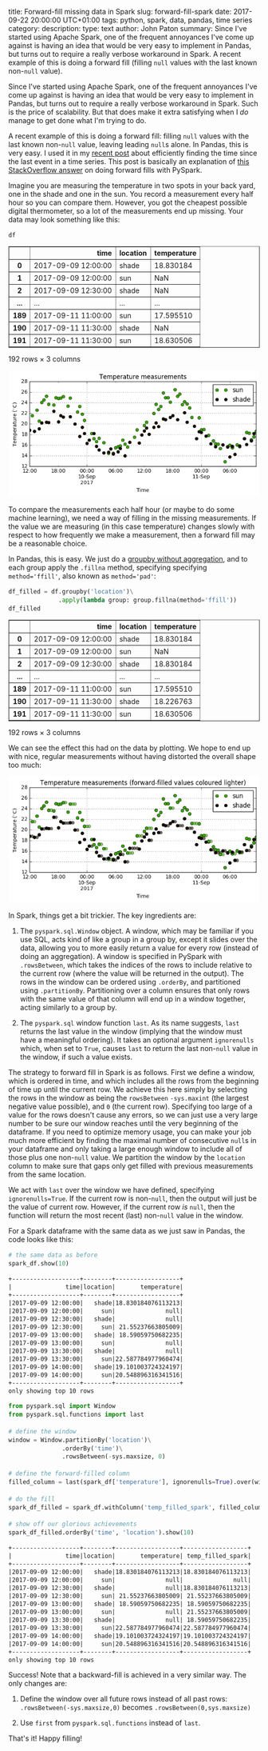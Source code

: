title: Forward-fill missing data in Spark
slug: forward-fill-spark
date: 2017-09-22 20:00:00 UTC+01:00
tags: python, spark, data, pandas, time series
category:
description:
type: text
author: John Paton
summary: Since I've started using Apache Spark, one of the frequent annoyances I've come up against is having an idea that would be very easy to implement in Pandas, but turns out to require a really verbose workaround in Spark. A recent example of this is doing a forward fill (filling `null` values with the last known non-`null` value).


Since I've started using Apache Spark, one of the frequent annoyances I've come up against is having an idea that would be very easy to implement in Pandas, but turns out to require a really verbose workaround in Spark. Such is the price of scalability. But that does make it extra satisfying when I *do* manage to get done what I'm trying to do. 

A recent example of this is doing a forward fill: filling `null` values with the last known non-`null` value, leaving leading `null`s alone. In Pandas, this is very easy. I used it in my [recent post](/posts/periods-since-time-series-events/) about efficiently finding the time since the last event in a time series. This post is basically an explanation of [this StackOverflow answer](https://stackoverflow.com/a/44953341) on doing forward fills with PySpark. 

Imagine you are measuring the temperature in two spots in your back yard, one in the shade and one in the sun. You record a measurement every half hour so you can compare them. However, you got the cheapest possible digital thermometer, so a lot of the measurements end up missing. Your data may look something like this:


```python
df
```

<div>
<table border="1" class="dataframe">
  <thead>
    <tr style="text-align: right;">
      <th></th>
      <th>time</th>
      <th>location</th>
      <th>temperature</th>
    </tr>
  </thead>
  <tbody>
    <tr>
      <th>0</th>
      <td>2017-09-09 12:00:00</td>
      <td>shade</td>
      <td>18.830184</td>
    </tr>
    <tr>
      <th>1</th>
      <td>2017-09-09 12:00:00</td>
      <td>sun</td>
      <td>NaN</td>
    </tr>
    <tr>
      <th>2</th>
      <td>2017-09-09 12:30:00</td>
      <td>shade</td>
      <td>NaN</td>
    </tr>
    <tr>
      <th>...</th>
      <td>...</td>
      <td>...</td>
      <td>...</td>
    </tr>
    <tr>
      <th>189</th>
      <td>2017-09-11 11:00:00</td>
      <td>sun</td>
      <td>17.595510</td>
    </tr>
    <tr>
      <th>190</th>
      <td>2017-09-11 11:30:00</td>
      <td>shade</td>
      <td>NaN</td>
    </tr>
    <tr>
      <th>191</th>
      <td>2017-09-11 11:30:00</td>
      <td>sun</td>
      <td>18.630506</td>
    </tr>
  </tbody>
</table>
<p>192 rows × 3 columns</p>
</div>



![png](/images/temps_unfilled.png)


To compare the measurements each half hour (or maybe to do some machine learning), we need a way of filling in the missing measurements. If the value we are measuring (in this case temperature) changes slowly with respect to how frequently we make a measurement, then a forward fill may be a reasonable choice. 

In Pandas, this is easy. We just do a [groupby without aggregation](posts/groupby-without-aggregation/), and to each group apply the `.fillna` method, specifying specifying `method='ffill'`, also known as `method='pad'`:


```python
df_filled = df.groupby('location')\
              .apply(lambda group: group.fillna(method='ffill'))
df_filled
```




<div>
<table border="1" class="dataframe">
  <thead>
    <tr style="text-align: right;">
      <th></th>
      <th>time</th>
      <th>location</th>
      <th>temperature</th>
    </tr>
  </thead>
  <tbody>
    <tr>
      <th>0</th>
      <td>2017-09-09 12:00:00</td>
      <td>shade</td>
      <td>18.830184</td>
    </tr>
    <tr>
      <th>1</th>
      <td>2017-09-09 12:00:00</td>
      <td>sun</td>
      <td>NaN</td>
    </tr>
    <tr>
      <th>2</th>
      <td>2017-09-09 12:30:00</td>
      <td>shade</td>
      <td>18.830184</td>
    </tr>
    <tr>
      <th>...</th>
      <td>...</td>
      <td>...</td>
      <td>...</td>
    </tr>
    <tr>
      <th>189</th>
      <td>2017-09-11 11:00:00</td>
      <td>sun</td>
      <td>17.595510</td>
    </tr>
    <tr>
      <th>190</th>
      <td>2017-09-11 11:30:00</td>
      <td>shade</td>
      <td>18.226763</td>
    </tr>
    <tr>
      <th>191</th>
      <td>2017-09-11 11:30:00</td>
      <td>sun</td>
      <td>18.630506</td>
    </tr>
  </tbody>
</table>
<p>192 rows × 3 columns</p>
</div>



We can see the effect this had on the data by plotting. We hope to end up with nice, regular measurements without having distorted the overall shape too much:

![png](/images/temps_filled.png)


In Spark, things get a bit trickier. The key ingredients are:

1. The `pyspark.sql.Window` object. A window, which may be familiar if you use SQL, acts kind of like a group in a group by, except it slides over the data, allowing you to more easily return a value for every row (instead of doing an aggregation). A window is specified in PySpark with `.rowsBetween`, which takes the indices of the rows to include relative to the current row (where the value will be returned in the output). The rows in the window can be ordered using `.orderBy`, and partitioned using `.partitionBy`. Partitioning over a column ensures that only rows with the same value of that column will end up in a window together, acting similarly to a group by.

2. The `pyspark.sql` window function `last`. As its name suggests, `last` returns the last value in the window (implying that the window must have a meaningful ordering). It takes an optional argument `ignorenulls` which, when set to `True`, causes `last` to return the last non-`null` value in the window, if such a value exists.

The strategy to forward fill in Spark is as follows. First we define a window, which is ordered in time, and which includes all the rows from the beginning of time up until the current row. We achieve this here simply by selecting the rows in the window as being the `rowsBetween` `-sys.maxint` (the largest negative value possible), and `0` (the current row). Specifying too large of a value for the rows doesn't cause any errors, so we can just use a very large number to be sure our window reaches until the very beginning of the dataframe. If you need to optimize memory usage, you can make your job much more efficient by finding the maximal number of consecutive `null`s in your dataframe and only taking a large enough window to include all of those plus one non-`null` value. We partition the window by the `location` column to make sure that gaps only get filled with previous measurements from the same location.
 
We act with `last` over the window we have defined, specifying `ignorenulls=True`. If the current row is non-`null`, then the output will just be the value of current row. However, if the current row *is* `null`, then the function will return the most recent (last) non-`null` value in the window.

For a Spark dataframe with the same data as we just saw in Pandas, the code looks like this:


```python
# the same data as before
spark_df.show(10) 
```

    +-------------------+--------+------------------+
    |               time|location|       temperature|
    +-------------------+--------+------------------+
    |2017-09-09 12:00:00|   shade|18.830184076113213|
    |2017-09-09 12:00:00|     sun|              null|
    |2017-09-09 12:30:00|   shade|              null|
    |2017-09-09 12:30:00|     sun| 21.55237663805009|
    |2017-09-09 13:00:00|   shade| 18.59059750682235|
    |2017-09-09 13:00:00|     sun|              null|
    |2017-09-09 13:30:00|   shade|              null|
    |2017-09-09 13:30:00|     sun|22.587784977960474|
    |2017-09-09 14:00:00|   shade|19.101003724324197|
    |2017-09-09 14:00:00|     sun|20.548896316341516|
    +-------------------+--------+------------------+
    only showing top 10 rows
    



```python
from pyspark.sql import Window
from pyspark.sql.functions import last

# define the window
window = Window.partitionBy('location')\
               .orderBy('time')\
               .rowsBetween(-sys.maxsize, 0)

# define the forward-filled column
filled_column = last(spark_df['temperature'], ignorenulls=True).over(window)

# do the fill
spark_df_filled = spark_df.withColumn('temp_filled_spark', filled_column)

# show off our glorious achievements
spark_df_filled.orderBy('time', 'location').show(10)      
```

    +-------------------+--------+------------------+------------------+
    |               time|location|       temperature| temp_filled_spark|
    +-------------------+--------+------------------+------------------+
    |2017-09-09 12:00:00|   shade|18.830184076113213|18.830184076113213|
    |2017-09-09 12:00:00|     sun|              null|              null|
    |2017-09-09 12:30:00|   shade|              null|18.830184076113213|
    |2017-09-09 12:30:00|     sun| 21.55237663805009| 21.55237663805009|
    |2017-09-09 13:00:00|   shade| 18.59059750682235| 18.59059750682235|
    |2017-09-09 13:00:00|     sun|              null| 21.55237663805009|
    |2017-09-09 13:30:00|   shade|              null| 18.59059750682235|
    |2017-09-09 13:30:00|     sun|22.587784977960474|22.587784977960474|
    |2017-09-09 14:00:00|   shade|19.101003724324197|19.101003724324197|
    |2017-09-09 14:00:00|     sun|20.548896316341516|20.548896316341516|
    +-------------------+--------+------------------+------------------+
    only showing top 10 rows
    


Success! Note that a backward-fill is achieved in a very similar way. The only changes are: 

1. Define the window over all future rows instead of all past rows: `.rowsBetween(-sys.maxsize,0)` becomes `.rowsBetween(0,sys.maxsize)`

2. Use `first` from `pyspark.sql.functions` instead of `last`.

That's it! Happy filling!

